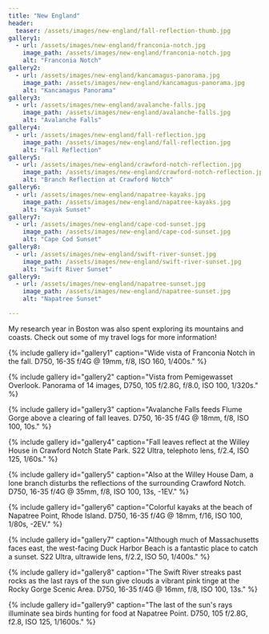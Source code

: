 ```yaml
---
title: "New England"
header:
  teaser: /assets/images/new-england/fall-reflection-thumb.jpg
gallery1:
  - url: /assets/images/new-england/franconia-notch.jpg
    image_path: /assets/images/new-england/franconia-notch.jpg
    alt: "Franconia Notch" 
gallery2:
  - url: /assets/images/new-england/kancamagus-panorama.jpg
    image_path: /assets/images/new-england/kancamagus-panorama.jpg
    alt: "Kancamagus Panorama" 
gallery3:
  - url: /assets/images/new-england/avalanche-falls.jpg
    image_path: /assets/images/new-england/avalanche-falls.jpg
    alt: "Avalanche Falls" 
gallery4:
  - url: /assets/images/new-england/fall-reflection.jpg
    image_path: /assets/images/new-england/fall-reflection.jpg
    alt: "Fall Reflection" 
gallery5:
  - url: /assets/images/new-england/crawford-notch-reflection.jpg
    image_path: /assets/images/new-england/crawford-notch-reflection.jpg
    alt: "Branch Reflection at Crawford Notch" 
gallery6:
  - url: /assets/images/new-england/napatree-kayaks.jpg
    image_path: /assets/images/new-england/napatree-kayaks.jpg
    alt: "Kayak Sunset" 
gallery7:
  - url: /assets/images/new-england/cape-cod-sunset.jpg
    image_path: /assets/images/new-england/cape-cod-sunset.jpg
    alt: "Cape Cod Sunset" 
gallery8:
  - url: /assets/images/new-england/swift-river-sunset.jpg
    image_path: /assets/images/new-england/swift-river-sunset.jpg
    alt: "Swift River Sunset" 
gallery9:
  - url: /assets/images/new-england/napatree-sunset.jpg
    image_path: /assets/images/new-england/napatree-sunset.jpg
    alt: "Napatree Sunset" 

---
```


My research year in Boston was also spent exploring its mountains and coasts. Check out some of my travel logs for more information!

{% include gallery id="gallery1" caption="Wide vista of Franconia Notch in the fall. D750, 16-35 f/4G @ 19mm, f/8, ISO 160, 1/400s." %}

{% include gallery id="gallery2" caption="Vista from Pemigewasset Overlook. Panorama of 14 images, D750, 105 f/2.8G, f/8.0, ISO 100, 1/320s." %}

{% include gallery id="gallery3" caption="Avalanche Falls feeds Flume Gorge above a clearing of fall leaves. D750, 16-35 f/4G @ 18mm, f/8, ISO 100, 10s." %}

{% include gallery id="gallery4" caption="Fall leaves reflect at the Willey House in Crawford Notch State Park. S22 Ultra, telephoto lens, f/2.4, ISO 125, 1/60s." %}

{% include gallery id="gallery5" caption="Also at the Willey House Dam, a lone branch disturbs the reflections of the surrounding Crawford Notch. D750, 16-35 f/4G @ 35mm, f/8, ISO 100, 13s, -1EV." %}

{% include gallery id="gallery6" caption="Colorful kayaks at the beach of Napatree Point, Rhode Island. D750, 16-35 f/4G @ 18mm, f/16, ISO 100, 1/80s, -2EV." %}

{% include gallery id="gallery7" caption="Although much of Massachusetts faces east, the west-facing Duck Harbor Beach is a fantastic place to catch a sunset. S22 Ultra, ultrawide lens, f/2.2, ISO 50, 1/400s." %}

{% include gallery id="gallery8" caption="The Swift River streaks past rocks as the last rays of the sun give clouds a vibrant pink tinge at the Rocky Gorge Scenic Area. D750, 16-35 f/4G @ 16mm, f/8, ISO 100, 13s." %}

{% include gallery id="gallery9" caption="The last of the sun's rays illuminate sea birds hunting for food at Napatree Point. D750, 105 f/2.8G, f2.8, ISO 125, 1/1600s." %}
